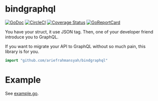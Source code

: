 # bindgraphql
[![GoDoc](http://img.shields.io/badge/go-documentation-blue.svg?style=flat-square)](https://godoc.org/github.com/ariefrahmansyah/bindgraphql)
[![CircleCI](https://circleci.com/gh/ariefrahmansyah/bindgraphql/tree/master.png?style=shield)](https://circleci.com/gh/ariefrahmansyah/bindgraphql/tree/master)
[![Coverage Status](https://coveralls.io/repos/github/ariefrahmansyah/bindgraphql/badge.svg?branch=master)](https://coveralls.io/github/ariefrahmansyah/bindgraphql?branch=master)
[![GoReportCard](https://goreportcard.com/badge/github.com/ariefrahmansyah/bindgraphql)](https://goreportcard.com/report/github.com/ariefrahmansyah/bindgraphql)

You have your struct, it use JSON tag. Then, one of your developer friend introduce you to GraphQL.

If you want to migrate your API to GraphQL without so much pain, this library is for you.

```go
import "github.com/ariefrahmansyah/bindgraphql"
```

# Example
See [example.go](https://github.com/ariefrahmansyah/bindgraphql/blob/master/example/example.go).